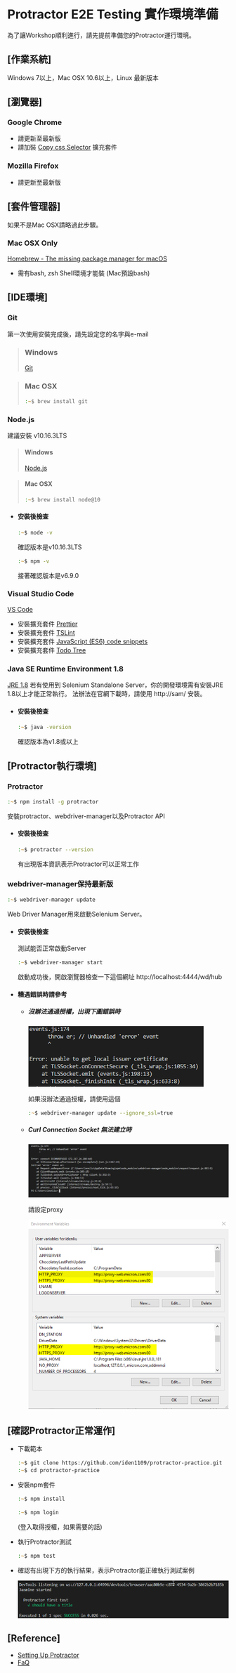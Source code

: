# Protractor E2E Testing 實作環境準備
為了讓Workshop順利進行，請先提前準備您的Protractor運行環境。

## [作業系統]
Windows 7以上，Mac OSX 10.6以上，Linux 最新版本

## [瀏覽器]
### Google Chrome 
* 請更新至最新版
* 請加裝 [Copy css Selector](https://chrome.google.com/webstore/detail/copy-css-selector/kemkenbgbgodoglfkkejbdcpojnodnkg?hl=en-US) 擴充套件

### Mozilla Firefox
* 請更新至最新版

## [套件管理器]
如果不是Mac OSX請略過此步驟。
### Mac OSX Only
[Homebrew - The missing package manager for macOS](https://brew.sh/)
* 需有bash, zsh Shell環境才能裝 (Mac預設bash)

## [IDE環境]
### Git
第一次使用安裝完成後，請先設定您的名字與e-mail

> ### Windows
> [Git](https://git-scm.com/)

> ### Mac OSX
> ```zsh
> :~$ brew install git
> ```


### Node.js
建議安裝 v10.16.3LTS

> #### Windows
>[Node.js](https://nodejs.org/download/release/v10.16.3/)

> #### Mac OSX
> ```zsh
> :~$ brew install node@10
> ```

* #### 安裝後檢查
    ```zsh
    :~$ node -v
    ```
    確認版本是v10.16.3LTS
    
    ```zsh
    :~$ npm -v
    ```
    接著確認版本是v6.9.0


### Visual Studio Code
[VS Code](https://code.visualstudio.com/)
* 安裝擴充套件 [Prettier](https://marketplace.visualstudio.com/items?itemName=esbenp.prettier-vscode)
* 安裝擴充套件 [TSLint](https://marketplace.visualstudio.com/items?itemName=ms-vscode.vscode-typescript-tslint-plugin)
* 安裝擴充套件 [JavaScript (ES6) code snippets](https://marketplace.visualstudio.com/items?itemName=xabikos.JavaScriptSnippets)
* 安裝擴充套件 [Todo Tree](https://marketplace.visualstudio.com/items?itemName=Gruntfuggly.todo-tree)

### Java SE Runtime Environment 1.8
[JRE 1.8](https://www.oracle.com/technetwork/java/javase/downloads/jre8-downloads-2133155.html)
若有使用到 Selenium Standalone Server，你的開發環境需有安裝JRE 1.8以上才能正常執行。
法辦法在官網下載時，請使用 http://sam/ 安裝。


* #### 安裝後檢查
    ```zsh
    :~$ java -version
    ```
    確認版本為v1.8或以上


## [Protractor執行環境]
### Protractor
```zsh
:~$ npm install -g protractor
```
安裝protractor、webdriver-manager以及Protractor API

* #### 安裝後檢查
    ```zsh
    :~$ protractor --version
    ```
    有出現版本資訊表示Protractor可以正常工作

### webdriver-manager保持最新版
```zsh
:~$ webdriver-manager update
```
Web Driver Manager用來啟動Selenium Server。

* #### 安裝後檢查
    測試能否正常啟動Server
    ```zsh
    :~$ webdriver-manager start
    ```
    啟動成功後，開啟瀏覽器檢查一下這個網址 http://localhost:4444/wd/hub


* #### 糟遇錯誤時請參考

    * ##### 沒辦法通過授權，出現下圖錯誤時

        ![alt text](assets/images/webdriver-manager-ceti-fail.png "webdriver-manager-ceti-fail")

        如果沒辦法通過授權，請使用這個
        ```zsh
        :~$ webdriver-manager update --ignore_ssl=true
        ```

    * ##### Curl Connection Socket 無法建立時
        ![alt text](assets/images/curl-socket-error.jpg "curl-socket-error")
        
        請設定proxy

        ![alt text](assets/images/windows-env-proxy-setting.png "windows-env-proxy-setting")


## [確認Protractor正常運作]
* 下載範本
    ```zsh
    :~$ git clone https://github.com/iden1109/protractor-practice.git
    :~$ cd protractor-practice
    ```

* 安裝npm套件
    ```zsh
    :~$ npm install
    ```
    
    ```zsh
    :~$ npm login
    ```
    (登入取得授權，如果需要的話)

* 執行Protractor測試
    ```zsh
    :~$ npm test
    ```

* 確認有出現下方的執行結果，表示Protractor能正確執行測試案例

    ![alt text](assets/images/npm-test-success.png "result")


## [Reference]
* [Setting Up Protractor](https://www.protractortest.org/#/tutorial)
* [FaQ](https://github.com/angular/protractor/blob/master/docs/faq.md)

